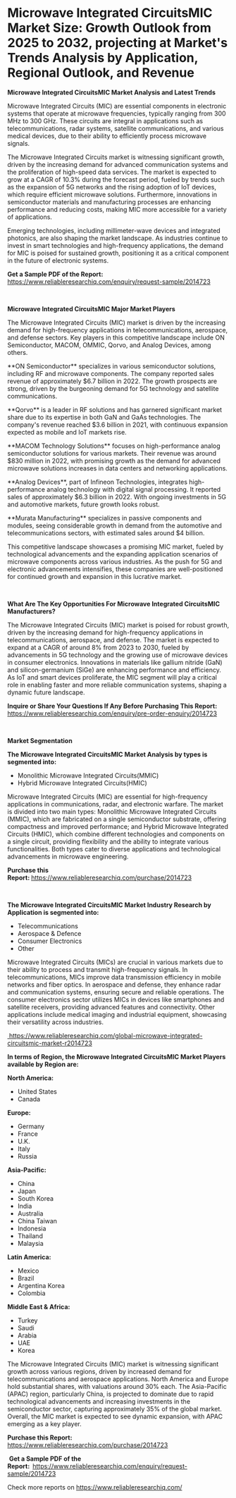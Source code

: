 <p><h1>Microwave Integrated CircuitsMIC Market Size: Growth Outlook from 2025 to 2032, projecting at Market's Trends Analysis by Application, Regional Outlook, and Revenue</h1></p><p><strong>Microwave Integrated CircuitsMIC Market Analysis and Latest Trends</strong></p>
<p><p>Microwave Integrated Circuits (MIC) are essential components in electronic systems that operate at microwave frequencies, typically ranging from 300 MHz to 300 GHz. These circuits are integral in applications such as telecommunications, radar systems, satellite communications, and various medical devices, due to their ability to efficiently process microwave signals.</p><p>The Microwave Integrated Circuits market is witnessing significant growth, driven by the increasing demand for advanced communication systems and the proliferation of high-speed data services. The market is expected to grow at a CAGR of 10.3% during the forecast period, fueled by trends such as the expansion of 5G networks and the rising adoption of IoT devices, which require efficient microwave solutions. Furthermore, innovations in semiconductor materials and manufacturing processes are enhancing performance and reducing costs, making MIC more accessible for a variety of applications.</p><p>Emerging technologies, including millimeter-wave devices and integrated photonics, are also shaping the market landscape. As industries continue to invest in smart technologies and high-frequency applications, the demand for MIC is poised for sustained growth, positioning it as a critical component in the future of electronic systems.</p></p>
<p><strong>Get a Sample PDF of the Report:&nbsp;</strong> <a href="https://www.reliableresearchiq.com/enquiry/request-sample/2014723?utm_campaign=3046&utm_medium=2&utm_source=Github&utm_content=ia&utm_term=29032025&utm_id=microwave-integrated-circuitsmic">https://www.reliableresearchiq.com/enquiry/request-sample/2014723</a></p>
<p>&nbsp;</p>
<p><strong>Microwave Integrated CircuitsMIC Major Market Players</strong></p>
<p><p>The Microwave Integrated Circuits (MIC) market is driven by the increasing demand for high-frequency applications in telecommunications, aerospace, and defense sectors. Key players in this competitive landscape include ON Semiconductor, MACOM, OMMIC, Qorvo, and Analog Devices, among others.</p><p>**ON Semiconductor** specializes in various semiconductor solutions, including RF and microwave components. The company reported sales revenue of approximately $6.7 billion in 2022. The growth prospects are strong, driven by the burgeoning demand for 5G technology and satellite communications.</p><p>**Qorvo** is a leader in RF solutions and has garnered significant market share due to its expertise in both GaN and GaAs technologies. The company's revenue reached $3.6 billion in 2021, with continuous expansion expected as mobile and IoT markets rise.</p><p>**MACOM Technology Solutions** focuses on high-performance analog semiconductor solutions for various markets. Their revenue was around $830 million in 2022, with promising growth as the demand for advanced microwave solutions increases in data centers and networking applications.</p><p>**Analog Devices**, part of Infineon Technologies, integrates high-performance analog technology with digital signal processing. It reported sales of approximately $6.3 billion in 2022. With ongoing investments in 5G and automotive markets, future growth looks robust.</p><p>**Murata Manufacturing** specializes in passive components and modules, seeing considerable growth in demand from the automotive and telecommunications sectors, with estimated sales around $4 billion. </p><p>This competitive landscape showcases a promising MIC market, fueled by technological advancements and the expanding application scenarios of microwave components across various industries. As the push for 5G and electronic advancements intensifies, these companies are well-positioned for continued growth and expansion in this lucrative market.</p></p>
<p>&nbsp;</p>
<p><strong>What Are The Key Opportunities For Microwave Integrated CircuitsMIC Manufacturers?</strong></p>
<p><p>The Microwave Integrated Circuits (MIC) market is poised for robust growth, driven by the increasing demand for high-frequency applications in telecommunications, aerospace, and defense. The market is expected to expand at a CAGR of around 8% from 2023 to 2030, fueled by advancements in 5G technology and the growing use of microwave devices in consumer electronics. Innovations in materials like gallium nitride (GaN) and silicon-germanium (SiGe) are enhancing performance and efficiency. As IoT and smart devices proliferate, the MIC segment will play a critical role in enabling faster and more reliable communication systems, shaping a dynamic future landscape.</p></p>
<p><strong>Inquire or Share Your Questions If Any Before Purchasing This Report:</strong> <a href="https://www.reliableresearchiq.com/enquiry/pre-order-enquiry/2014723?utm_campaign=3046&utm_medium=2&utm_source=Github&utm_content=ia&utm_term=29032025&utm_id=microwave-integrated-circuitsmic">https://www.reliableresearchiq.com/enquiry/pre-order-enquiry/2014723</a></p>
<p>&nbsp;</p>
<p><strong>Market Segmentation</strong></p>
<p><strong>The Microwave Integrated CircuitsMIC Market Analysis by types is segmented into:</strong></p>
<p><ul><li>Monolithic Microwave Integrated Circuits(MMIC)</li><li>Hybrid Microwave Integrated Circuits(HMIC)</li></ul></p>
<p><p>Microwave Integrated Circuits (MIC) are essential for high-frequency applications in communications, radar, and electronic warfare. The market is divided into two main types: Monolithic Microwave Integrated Circuits (MMIC), which are fabricated on a single semiconductor substrate, offering compactness and improved performance; and Hybrid Microwave Integrated Circuits (HMIC), which combine different technologies and components on a single circuit, providing flexibility and the ability to integrate various functionalities. Both types cater to diverse applications and technological advancements in microwave engineering.</p></p>
<p><strong>Purchase this Report:&nbsp;</strong><a href="https://www.reliableresearchiq.com/purchase/2014723?utm_campaign=3046&utm_medium=2&utm_source=Github&utm_content=ia&utm_term=29032025&utm_id=microwave-integrated-circuitsmic">https://www.reliableresearchiq.com/purchase/2014723</a></p>
<p>&nbsp;</p>
<p><strong>The Microwave Integrated CircuitsMIC Market Industry Research by Application is segmented into:</strong></p>
<p><ul><li>Telecommunications</li><li>Aerospace & Defence</li><li>Consumer Electronics</li><li>Other</li></ul></p>
<p><p>Microwave Integrated Circuits (MICs) are crucial in various markets due to their ability to process and transmit high-frequency signals. In telecommunications, MICs improve data transmission efficiency in mobile networks and fiber optics. In aerospace and defense, they enhance radar and communication systems, ensuring secure and reliable operations. The consumer electronics sector utilizes MICs in devices like smartphones and satellite receivers, providing advanced features and connectivity. Other applications include medical imaging and industrial equipment, showcasing their versatility across industries.</p></p>
<p><a href="https://www.reliableresearchiq.com/global-microwave-integrated-circuitsmic-market-r2014723?utm_campaign=3046&utm_medium=2&utm_source=Github&utm_content=ia&utm_term=29032025&utm_id=microwave-integrated-circuitsmic">&nbsp;https://www.reliableresearchiq.com/global-microwave-integrated-circuitsmic-market-r2014723</a></p>
<p><strong>In terms of Region, the Microwave Integrated CircuitsMIC Market Players available by Region are:</strong></p>
<p>
    <p> <strong> North America: </strong>
        <ul>
            <li>United States</li>
            <li>Canada</li>
        </ul>
        </p> 
    <p> <strong> Europe: </strong>
        <ul>
            <li>Germany</li>
            <li>France</li>
            <li>U.K.</li>
            <li>Italy</li>
            <li>Russia</li>
        </ul>
        </p> 
    <p> <strong> Asia-Pacific: </strong>
        <ul>
            <li>China</li>
            <li>Japan</li>
            <li>South Korea</li>
            <li>India</li>
            <li>Australia</li>
            <li>China Taiwan</li>
            <li>Indonesia</li>
            <li>Thailand</li>
            <li>Malaysia</li>
        </ul>
        </p> 
    <p> <strong> Latin America: </strong>
        <ul>
            <li>Mexico</li>
            <li>Brazil</li>
            <li>Argentina Korea</li>
            <li>Colombia</li>
        </ul>
        </p> 
    <p> <strong> Middle East & Africa: </strong>
        <ul>
            <li>Turkey</li>
            <li>Saudi</li>
            <li>Arabia</li>
            <li>UAE</li>
            <li>Korea</li>
        </ul>
    </p>
    </p>
<p><p>The Microwave Integrated Circuits (MIC) market is witnessing significant growth across various regions, driven by increased demand for telecommunications and aerospace applications. North America and Europe hold substantial shares, with valuations around 30% each. The Asia-Pacific (APAC) region, particularly China, is projected to dominate due to rapid technological advancements and increasing investments in the semiconductor sector, capturing approximately 35% of the global market. Overall, the MIC market is expected to see dynamic expansion, with APAC emerging as a key player.</p></p>
<p><strong>Purchase this Report: </strong><a href="https://www.reliableresearchiq.com/purchase/2014723?utm_campaign=3046&utm_medium=2&utm_source=Github&utm_content=ia&utm_term=29032025&utm_id=microwave-integrated-circuitsmic">https://www.reliableresearchiq.com/purchase/2014723</a></p>
<p>&nbsp;<strong>Get a Sample PDF of the Report:&nbsp;&nbsp;</strong><a href="https://www.reliableresearchiq.com/enquiry/request-sample/2014723?utm_campaign=3046&utm_medium=2&utm_source=Github&utm_content=ia&utm_term=29032025&utm_id=microwave-integrated-circuitsmic">https://www.reliableresearchiq.com/enquiry/request-sample/2014723</a></p>
<p><strong></strong></p>
<p>Check more reports on <a href="https://www.reliableresearchiq.com/?utm_campaign=3046&utm_medium=2&utm_source=Github&utm_content=ia&utm_term=29032025&utm_id=microwave-integrated-circuitsmic">https://www.reliableresearchiq.com/</a></p>